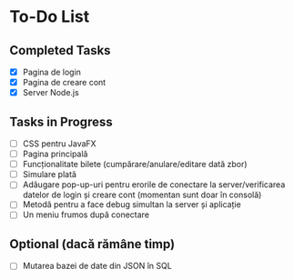 # To-Do List

## Completed Tasks
- [x] Pagina de login
- [x] Pagina de creare cont
- [x] Server Node.js

## Tasks in Progress
- [ ] CSS pentru JavaFX
- [ ] Pagina principală
- [ ] Funcționalitate bilete (cumpărare/anulare/editare dată zbor)
- [ ] Simulare plată
- [ ] Adăugare pop-up-uri pentru erorile de conectare la server/verificarea datelor de login și creare cont (momentan sunt doar în consolă)
- [ ] Metodă pentru a face debug simultan la server și aplicație
- [ ] Un meniu frumos după conectare

## Optional (dacă rămâne timp)
- [ ] Mutarea bazei de date din JSON în SQL